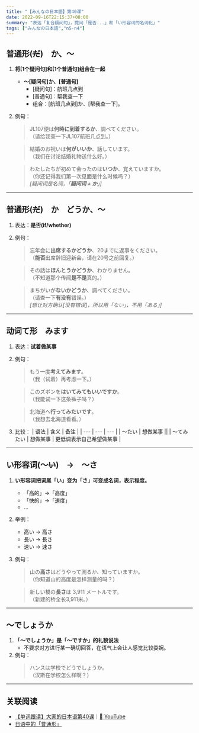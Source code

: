```yaml
---
title: "【みんなの日本語】第40课"
date: 2022-09-16T22:15:37+08:00
summary: "表达「复合疑问句」，提问「是否...」和「い形容词的名词化」"
tags: ["みんなの日本語","n5-n4"]
---
```


## 普通形(~~だ~~)　か、〜
1. **将[1个疑问句]和[1个普通句]组合在一起**
    - **～[疑问句]か、[普通句]**
        - [疑问句]：航班几点到
        - [普通句]：帮我查一下
        - 组合：[航班几点到]か、[帮我查一下]。
2. 例句：
    > JL107便は**何時に到着するか**、調べてください。  
     （请给我查一下JL107航班几点到。）

    > 結婚のお祝いは**何がいいか**、話しています。  
     （我们在讨论结婚礼物送什么好。）

    > わたしたちが初めて会ったのは**いつか**、覚えていますか。  
     （你还记得我们第一次见面是什么时候吗？）  
      *[疑问词是名词，「**疑问词 + か**」]*

---
## 普通形(~~だ~~)　か　どうか、〜
1. 表达：**是否(if/whether)**
2. 例句：
    > 忘年会に**出席するかどうか**、20までに返事をください。  
     （**能否**出席辞旧迎新会，请在20号之前回复。）

    > その話は**ほんとうかどうか**、わかりません。  
     （不知道那个传闻**是不是**真的。）

    > まちがいが**ないかどうか**、調べてください。  
     （请查一下**有没有**错误。）  
      *[想让对方确认[没有错误]，所以用「ない」，不用「ある」]*

---
## 动词て形　みます
1. 表达：**试着做某事**
2. 例句：
    > もう一度**考えてみます**。  
     （我（试着）再考虑一下。）

    > このズボンを**はいてみてもいいですか**。  
     （我能试一下这条裤子吗？）

    > 北海道へ**行ってみたいです**。  
     （我想去北海道看看。）

3. 比较：
    | 语法 | 含义 | 备注 |
    | --- | --- | --- |
    | 〜たい | 想做某事 ||
    | 〜てみたい | 想做某事 | 更低调表示自己希望做某事 |

---
## い形容词(〜~~い~~)　→　〜さ
1. **い形容词把词尾「い」变为「さ」可变成名词，表示程度。**
    - 「高的」→「高度」
    - 「快的」→「速度」
    - ...  
2. 举例：
    - 高い → 高さ
    - 長い → 長さ
    - 速い → 速さ
3. 例句：
    > 山の**高さ**はどうやって測るか、知っていますか。  
     （你知道山的高度是怎样测量的吗？）

    > 新しい橋の**長さ**は 3,911 メートルです。  
     （新建的桥全长3,911米。）

---
## 〜でしょうか
1. **「〜でしょうか」是「〜ですか」的礼貌说法**
    - 不要求对方进行某一确切回答，在语气上会让人感觉比较委婉。
2. 例句：
    > ハンスは学校でどうでしょうか。  
     （汉斯在学校怎么样啊？）

---
## 关联阅读
- [【单词跟读】大家的日本语第40课](https://www.bilibili.com/video/BV1G34y1e7RA?p=40)｜[🔗 YouTube](https://youtu.be/tMua1sIaZZA)
- [日语中的「普通形」](/jp/ordinary-form)